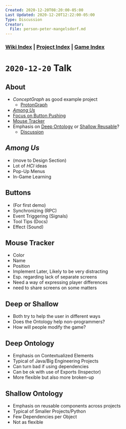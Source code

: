 ```yaml
---
Created: 2020-12-20T08:20:00-05:00
Last Updated: 2020-12-20T12:22:00-05:00
Type: Discussion
Creator:
  File: person-peter-mangelsdorf.md
---
```



### [Wiki Index](index.md) | [Project Index](../index.md) | [Game Index](../intel-game/index.md)


# `2020-12-20` Talk


## About
- *ConceptGraph* as good example project
  - [ProtonGraph](https://github.com/protongraph/protongraph)
- [*Among Us*](#among-us)
- [Focus on Button Pushing](#buttons)
- [Mouse Tracker](#mouse-tracker)
- Emphasis on [Deep Ontology](#deep-ontology) or [Shallow Reusable](#shallow-ontology)?
  - [Discussion](#deep-or-shallow)


## *Among Us*
- (move to Design Section)
- Lot of *HCI* ideas
- Pop-Up Menus
- In-Game Learning


## Buttons
- (For first demo)
- Synchronizing (RPC)
- Event Triggering (Signals)
- Tool Tips (Docs)
- Effect (Sound)


## Mouse Tracker
- Color
- Name
- Position
- Implement Later, Likely to be very distracting
- Esp. regarding lack of separate screens
- Need a way of expressing player differences
- need to share screens on some matters


## Deep or Shallow
- Both try to help the user in different ways
- Does the Ontology help non-programmers?
- How will people modify the game?


## Deep Ontology
- Emphasis on Contextualized Elements
- Typical of Java/Big Engineering Projects
- Can turn bad if using dependencies
- Can be ok with use of Exports (Inspector)
- More flexible but also more broken-up


## Shallow Ontology
- Emphasis on reusable components across projects
- Typical of Smaller Projects/Python
- Few Dependencies per Object
- Not as flexible




